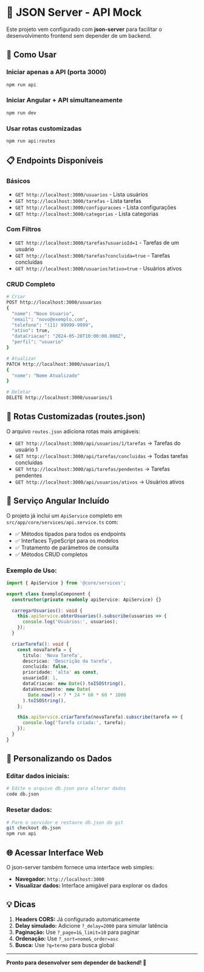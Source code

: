 # 📡 JSON Server - API Mock

Este projeto vem configurado com **json-server** para facilitar o desenvolvimento frontend sem depender de um backend.

## 🚀 Como Usar

### Iniciar apenas a API (porta 3000)

```bash
npm run api
```

### Iniciar Angular + API simultaneamente

```bash
npm run dev
```

### Usar rotas customizadas

```bash
npm run api:routes
```

## 📋 Endpoints Disponíveis

### Básicos

- `GET http://localhost:3000/usuarios` - Lista usuários
- `GET http://localhost:3000/tarefas` - Lista tarefas
- `GET http://localhost:3000/configuracoes` - Lista configurações
- `GET http://localhost:3000/categorias` - Lista categorias

### Com Filtros

- `GET http://localhost:3000/tarefas?usuarioId=1` - Tarefas de um usuário
- `GET http://localhost:3000/tarefas?concluida=true` - Tarefas concluídas
- `GET http://localhost:3000/usuarios?ativo=true` - Usuários ativos

### CRUD Completo

```bash
# Criar
POST http://localhost:3000/usuarios
{
  "nome": "Novo Usuario",
  "email": "novo@exemplo.com",
  "telefone": "(11) 99999-9999",
  "ativo": true,
  "dataCriacao": "2024-05-20T10:00:00.000Z",
  "perfil": "usuario"
}

# Atualizar
PATCH http://localhost:3000/usuarios/1
{
  "nome": "Nome Atualizado"
}

# Deletar
DELETE http://localhost:3000/usuarios/1
```

## 🎯 Rotas Customizadas (routes.json)

O arquivo `routes.json` adiciona rotas mais amigáveis:

- `GET http://localhost:3000/api/usuarios/1/tarefas` → Tarefas do usuário 1
- `GET http://localhost:3000/api/tarefas/concluidas` → Todas tarefas concluídas
- `GET http://localhost:3000/api/tarefas/pendentes` → Tarefas pendentes
- `GET http://localhost:3000/api/usuarios/ativos` → Usuários ativos

## 🔧 Serviço Angular Incluído

O projeto já inclui um `ApiService` completo em `src/app/core/services/api.service.ts` com:

- ✅ Métodos tipados para todos os endpoints
- ✅ Interfaces TypeScript para os modelos
- ✅ Tratamento de parâmetros de consulta
- ✅ Métodos CRUD completos

### Exemplo de Uso:

```typescript
import { ApiService } from '@core/services';

export class ExemploComponent {
  constructor(private readonly apiService: ApiService) {}

  carregarUsuarios(): void {
    this.apiService.obterUsuarios().subscribe(usuarios => {
      console.log('Usuários:', usuarios);
    });
  }

  criarTarefa(): void {
    const novaTarefa = {
      titulo: 'Nova Tarefa',
      descricao: 'Descrição da tarefa',
      concluida: false,
      prioridade: 'alta' as const,
      usuarioId: 1,
      dataCriacao: new Date().toISOString(),
      dataVencimento: new Date(
        Date.now() + 7 * 24 * 60 * 60 * 1000
      ).toISOString(),
    };

    this.apiService.criarTarefa(novaTarefa).subscribe(tarefa => {
      console.log('Tarefa criada:', tarefa);
    });
  }
}
```

## 📝 Personalizando os Dados

### Editar dados iniciais:

```bash
# Edite o arquivo db.json para alterar dados
code db.json
```

### Resetar dados:

```bash
# Pare o servidor e restaure db.json do git
git checkout db.json
npm run api
```

## 🌐 Acessar Interface Web

O json-server também fornece uma interface web simples:

- **Navegador:** `http://localhost:3000`
- **Visualizar dados:** Interface amigável para explorar os dados

## 💡 Dicas

1. **Headers CORS:** Já configurado automaticamente
2. **Delay simulado:** Adicione `?_delay=2000` para simular latência
3. **Paginação:** Use `?_page=1&_limit=10` para paginar
4. **Ordenação:** Use `?_sort=nome&_order=asc`
5. **Busca:** Use `?q=termo` para busca global

---

**Pronto para desenvolver sem depender de backend! 🚀**
